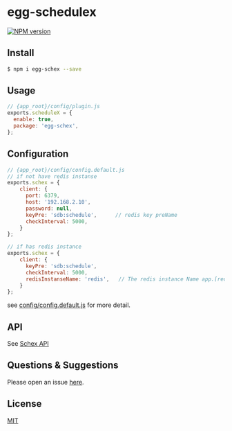 # egg-schedulex

[![NPM version][npm-image]][npm-url]


[npm-image]: https://img.shields.io/npm/v/egg-schex.svg?style=flat-square
[npm-url]: https://npmjs.org/package/egg-schex
[sdb-schedule]: https://github.com/shudingbo/sdb-schedule#API

## Install

```bash
$ npm i egg-schex --save
```

## Usage

```js
// {app_root}/config/plugin.js
exports.scheduleX = {
  enable: true,
  package: 'egg-schex',
};
```

## Configuration

```js
// {app_root}/config/config.default.js
// if not have redis instanse
exports.schex = {
    client: {
      port: 6379,
      host: '192.168.2.10',
      password: null,
      keyPre: 'sdb:schedule',      // redis key preName
      checkInterval: 5000,
    }
};

// if has redis instance
exports.schex = {
    client: {
      keyPre: 'sdb:schedule',
      checkInterval: 5000,
      redisInstanseName: 'redis',   // The redis instance Name app.[redis]
    }
};

```

see [config/config.default.js](config/config.default.js) for more detail.

## API
See [Schex API][sdb-schedule]


<!-- example here -->

## Questions & Suggestions

Please open an issue [here](https://github.com/eggjs/egg/issues).

## License

[MIT](LICENSE)
